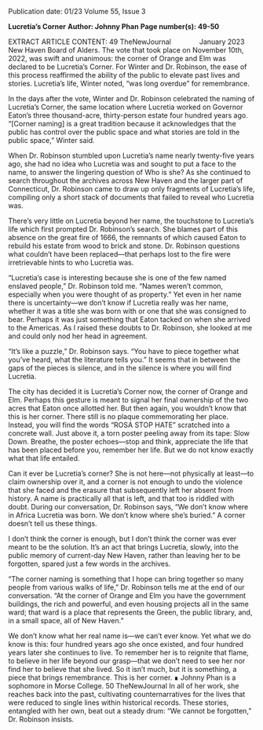 Publication date: 01/23
Volume 55, Issue 3

**Lucretia’s Corner**
**Author: Johnny Phan**
**Page number(s): 49-50**

EXTRACT ARTICLE CONTENT:
49
TheNewJournal        January 2023
New Haven Board of Alders. The vote 
that took place on November 10th, 2022, 
was swift and unanimous: the corner 
of Orange and Elm was declared to be 
Lucretia’s Corner. For Winter and Dr. 
Robinson, the ease of this process reaffirmed 
the ability of the public to elevate past lives 
and stories. Lucretia’s life, Winter noted, “was 
long overdue” for remembrance.


In the days after the vote, Winter 
and Dr. Robinson celebrated the naming 
of Lucretia’s Corner, the same location 
where Lucretia worked on Governor Eaton’s 
three thousand-acre, thirty-person estate 
four hundred years ago. “[Corner naming] is a 
great tradition because it acknowledges that 
the public has control over the public space and 
what stories are told in the public space,” Winter 
said.


When Dr. Robinson stumbled upon 
Lucretia’s name nearly twenty-five 
years ago, she had no idea who Lucretia 
was and sought to put a face to the name, 
to answer the lingering question of Who is 
she? As she continued to search throughout 
the archives across New Haven 
and the larger part of Connecticut, Dr. 
Robinson came to draw up only fragments 
of Lucretia’s life, compiling only a short 
stack of documents that failed to reveal 
who Lucretia was.


There’s very little on Lucretia beyond 
her name, the touchstone to Lucretia’s 
life which first prompted Dr. Robinson’s 
search. She blames part of this absence 
on the great fire of 1666, the remnants 
of which caused Eaton to rebuild his 
estate from wood to brick and stone. Dr. 
Robinson questions what couldn’t have 
been replaced—that perhaps lost to 
the fire were irretrievable hints to who 
Lucretia was.


“Lucretia’s case is interesting because 
she is one of the few named enslaved 
people,” Dr. Robinson told me. “Names 
weren’t common, especially when you were 
thought of as property.” Yet even in her 
name there is uncertainty—we don’t know 
if Lucretia really was her name, whether 
it was a title she was born with or one 
that she was consigned to bear. Perhaps 
it was just something that Eaton tacked 
on when she arrived to the Americas. As 
I raised these doubts to Dr. Robinson, she 
looked at me and could only nod her head 
in agreement.


“It’s like a puzzle,” Dr. Robinson says. 
“You have to piece together what you’ve 
heard, what the literature tells you.” It 
seems that in between the gaps of the 
pieces is silence, and in the silence is where 
you will find Lucretia.


The city has decided it is Lucretia’s 
Corner now, the corner of Orange and 
Elm. Perhaps this gesture is meant to signal 
her final ownership of the two acres that 
Eaton once allotted her. But then again, 
you wouldn’t know that this is her corner. 
There still is no plaque commemorating 
her place. Instead, you will find the words 
“ROSA STOP HATE” scratched into a 
concrete wall. Just above it, a torn poster 
peeling away from its tape: Slow Down. 
Breathe, the poster echoes—stop and think, 
appreciate the life that has been placed 
before you, remember her life. But we do 
not know exactly what that life entailed.


Can it ever be Lucretia’s corner? She 
is not here—not physically at least—to 
claim ownership over it, and a corner is not 
enough to undo the violence that she faced 
and the erasure that subsequently left her 
absent from history. A name is practically 
all that is left, and that too is riddled 
with doubt. During our conversation, Dr. 
Robinson says, “We don’t know where in 
Africa Lucretia was born. We don’t know 
where she’s buried.” A corner doesn’t tell 
us these things.


I don’t think the corner is enough, but 
I don’t think the corner was ever meant 
to be the solution. It’s an act that brings 
Lucretia, slowly, into the public memory of 
current-day New Haven, rather than leaving 
her to be forgotten, spared just a few 
words in the archives.


“The corner naming is something that 
I hope can bring together so many people 
from various walks of life,” Dr. Robinson 
tells me at the end of our conversation. “At 
the corner of Orange and Elm you have 
the government buildings, the rich and 
powerful, and even housing projects all in 
the same ward; that ward is a place that 
represents the Green, the public library, 
and, in a small space, all of New Haven.”


We don’t know what her real name 
is—we can’t ever know. Yet what we do 
know is this: four hundred years ago she 
once existed, and four hundred years later 
she continues to live. To remember her 
is to reignite that flame, to believe in her 
life beyond our grasp—that we don’t need 
to see her nor find her to believe that she 
lived. So it isn’t much, but it is something, 
a piece that brings remembrance. This is 
her corner. ∎
Johnny Phan is a sophomore in
Morse College.
50
TheNewJournal
In all of her work, she 
reaches back into 
the past, cultivating 
counternarratives 
for the lives that were 
reduced to single lines 
within historical 
records. These stories, 
entangled with her 
own, beat out a steady 
drum: “We cannot 
be forgotten,” Dr. 
Robinson insists.